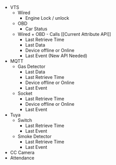 - VTS
	- Wired
		- Engine Lock / unlock
	- OBD
		- Car Status
	- Wired + OBD - Calls [[Current Attribute API]]
		- Last Retrieve Time
		- Last Data
		- Device offline or Online
		- Last Event (New API Needed)
- MQTT
	- Gas Detector
		- Last Data
		- Last Retrieve Time
		- Device offline or Online
		- Last Event
	- Socket
		- Last Retrieve Time
		- Device offline or Online
		- Last Event
- Tuya
	- Switch
		- Last Retrieve Time
		- Last Event
	- Smoke Detector
		- Last Retrieve Time
		- Last Event
- CC Camera
- Attendance